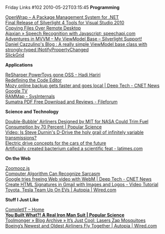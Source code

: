 Friday Links #102
2010-05-22T03:15:45
**Programming**

[OpenWrap – A Package Management System for .NET](http://strangelights.com/blog/archive/2010/05/16/1661.aspx)   
[Final Release of Silverlight 4 Tools for Visual Studio 2010](http://karlshifflett.wordpress.com/2010/05/17/final-release-of-silverlight-4-tools-for-visual-studio-2010-wpf-developers-you-need-this-also/)   
[Copying Files Over Remote Desktop](http://haacked.com/archive/2010/05/18/remote-desktop-file-copy.aspx)   
[Ajaxian » Speech Recognition with Javascript; speechapi.com](http://ajaxian.com/archives/speech-recognition-with-javascript-speechapi-com?utm_source=feedburner&utm_medium=feed&utm_campaign=Feed%3A+ajaxian+%28Ajaxian+Blog%29&utm_content=Google+Reader)   
[Adventures in MVVM – My ViewModel Base – Silverlight Support!](http://houseofbilz.com/archive/2010/05/14/adventures-in-mvvm-ndash-my-viewmodel-base-ndash-silverlight-support.aspx?utm_source=feedburner&utm_medium=feed&utm_campaign=Feed%3A+genisio+%28Brian%27s+House+of+Bilz%29)   
[Daniel Cazzulino's Blog : A really simple ViewModel base class with strongly-typed INotifyPropertyChanged ](http://www.clariusconsulting.net/blogs/kzu/archive/2010/05/14/244098.aspx?utm_source=feedburner&utm_medium=feed&utm_campaign=Feed%3A+DanielCazzulino+%28Daniel+Cazzulino%27s+Blog%29&utm_content=Google+Reader)   
[SlickGrid](http://github.com/mleibman/SlickGrid)

**Applications**

[ReSharper PowerToys gone OSS - Hadi Hariri](http://devlicio.us/blogs/hadi_hariri/archive/2010/05/14/resharper-powertoys-gone-oss.aspx?utm_source=feedburner&utm_medium=feed&utm_campaign=Feed%3A+Devlicious+%28Devlicio.us%29&utm_content=Google+Reader)   
[Redefining the Code Editor](http://ariankulp.com/archive/2010/05/15/redefining-the-code-editor.aspx)   
[Mozy online backup gets faster and goes local | Deep Tech - CNET News](http://news.cnet.com/8301-30685_3-20005103-264.html?part=rss&subj=news&tag=2547-1_3-0-20)   
[Google TV ](http://www.google.com/tv/)   
[RAMMap - SysInternals ](http://technet.microsoft.com/en-us/sysinternals/ff700229.aspx)   
[Sumatra PDF Free Download and Reviews - Fileforum](http://fileforum.betanews.com/detail/Sumatra-PDF/1177957646/1?utm_source=feedburner&utm_medium=feed&utm_campaign=Feed%3A+fileforum%2Ffull+%28Fileforum+-+full+feed%29)

**Science and Technology**

[Double-Bubble' Airliners Designed by MIT for NASA Could Trim Fuel Consumption by 70 Percent | Popular Science](http://www.popsci.com/technology/article/2010-05/mit-designed-double-bubble-airliners-could-trim-fuel-consumption-70-percent)   
[Video: Is Steve Durnin's D-Drive the holy grail of infinitely variable transmissions?](http://www.gizmag.com/steve-durnin-ddrive-d-drive-infinitely-variable-transmission-geared/15088/)   
[Electric drive concepts for the cars of the future](http://www.sciencedaily.com/releases/2010/04/100419132401.htm?utm_source=feedburner&utm_medium=feed&utm_campaign=Feed%3A+sciencedaily+%28ScienceDaily%3A+Latest+Science+News%29)   
[Artificially created bacterium called a scientific feat - latimes.com ](http://www.latimes.com/news/science/la-sci-synthetic-genome-20100521,0,4710600.story)

**On the Web**

[Zoomooz.js ](http://janne.aukia.com/zoomooz/)   
[Computer Algorithm Can Recognize Sarcasm](http://www.popsci.com/technology/article/2010-05/computer-algorithm-can-recognize-sarcasm-which-soooo-cool)   
[Google tries freeing Web video with WebM | Deep Tech - CNET News ](http://news.cnet.com/8301-30685_3-20005378-264.html)   
[Create HTML Signatures in Gmail with Images and Logos - Video Tutorial](http://www.labnol.org/internet/gmail-html-signatures/13727/)   
[Toyota, Tesla Team Up On EVs | Autopia | Wired.com](http://www.wired.com/autopia/2010/05/toyota-tesla-team-up-on-evs/)

**Stuff I Just Like**

[CompletIT – Home ](http://www.completit.com/#)   
[**You Built What?! A Real Iron Man Suit | Popular Science**](http://www.popsci.com/diy/article/2010-05/you-built-what-real-iron-man)   
[Toolmonger » Blog Archive » It’s Just Cool: Lasers Zap Mosquitoes   
](http://toolmonger.com/2010/05/17/its-just-cool-lasers-zap-mosquitoes/)[Boeing’s Newest and Oldest Airliners Fly Together | Autopia | Wired.com](http://www.wired.com/autopia/2010/05/boeings-newest-and-oldest-airliners-fly-together/)
